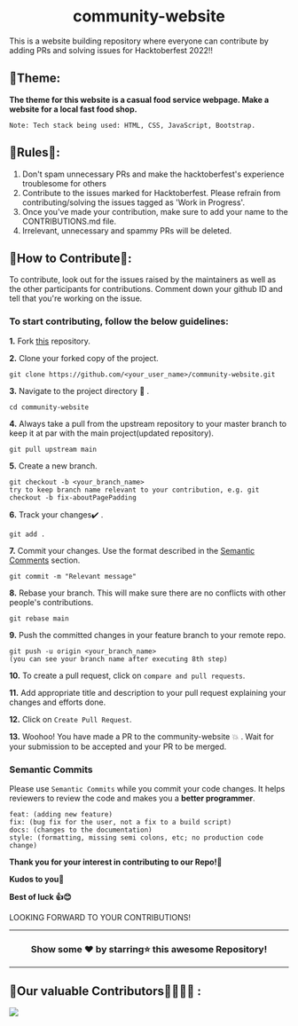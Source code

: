 <h1 align="center">community-website</h1>
<p>
This is a website building repository where everyone can contribute by adding PRs and solving issues for Hacktoberfest 2022!!
</p>

## 📌Theme:
<strong>The theme for this website is a casual food service webpage. Make a website for a local fast food shop.</strong>

`Note: Tech stack being used: HTML, CSS, JavaScript, Bootstrap.`

## 📌Rules📜:
1. Don't spam unnecessary PRs and make the hacktoberfest's experience troublesome for others <br>
2. Contribute to the issues marked for Hacktoberfest. Please refrain from contributing/solving the issues tagged as 'Work in Progress'. <br>
3. Once you've made your contribution, make sure to add your name to the CONTRIBUTIONS.md file. <br>
4. Irrelevant, unnecessary and spammy PRs will be deleted.

## 📌How to Contribute📝:

To contribute, look out for the issues raised by the maintainers as well as the other participants for contributions.
Comment down your github ID and tell that you're working on the issue.

### To start contributing, follow the below guidelines: 

**1.**  Fork [this](https://github.com/flyingSaucer87/community-website) repository.

**2.**  Clone your forked copy of the project.

```
git clone https://github.com/<your_user_name>/community-website.git
```

**3.** Navigate to the project directory :file_folder: .

```
cd community-website
```

**4.** Always take a pull from the upstream repository to your master branch to keep it at par with the main project(updated repository).

```
git pull upstream main
```

**5.** Create a new branch.

```
git checkout -b <your_branch_name>
try to keep branch name relevant to your contribution, e.g. git checkout -b fix-aboutPagePadding
```

**6.** Track your changes:heavy_check_mark: .

```
git add . 
```

**7.** Commit your changes. Use the format described in the [Semantic Comments](#semantic-commits) section.

```
git commit -m "Relevant message"
```

**8.** Rebase your branch. This will make sure there are no conflicts with other people's contributions.

```
git rebase main
```

**9.** Push the committed changes in your feature branch to your remote repo.

```
git push -u origin <your_branch_name>
(you can see your branch name after executing 8th step)
```

**10.** To create a pull request, click on `compare and pull requests`.

**11.** Add appropriate title and description to your pull request explaining your changes and efforts done.

**12.** Click on `Create Pull Request`.


**13.** Woohoo! You have made a PR to the community-website :boom: . Wait for your submission to be accepted and your PR to be merged.

### Semantic Commits

Please use `Semantic Commits` while you commit your code changes. It helps reviewers to review the code and makes you a **better programmer**.

```feat: (new feature for the user, not a new feature for build script)
feat: (adding new feature)
fix: (bug fix for the user, not a fix to a build script)
docs: (changes to the documentation)
style: (formatting, missing semi colons, etc; no production code change)
```

**Thank you for your interest in contributing to our Repo!🏼**

**Kudos to you🎈**

**Best of luck 👍😊**


LOOKING FORWARD TO YOUR CONTRIBUTIONS!

<hr>

<div align="center">

### Show some ❤️ by starring⭐ this awesome Repository!

</div>

<hr>

## 📌Our valuable Contributors👩‍💻👨‍💻 :
<a href="https://github.com/flyingSaucer87/community-website/graphs/contributors">
  <img src="https://contributors-img.web.app/image?repo=flyingSaucer87/community-website" />
</a>
